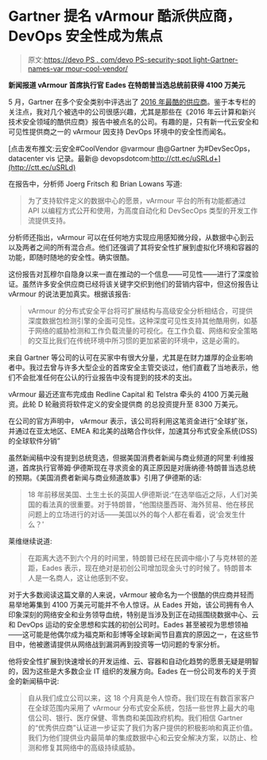 # Gartner 提名 vArmour 酷派供应商，DevOps 安全性成为焦点

> 原文:[https://devo PS . com/devo PS-security-spot light-Gartner-names-var mour-cool-vendor/](https://devops.com/devops-security-spotlight-gartner-names-varmour-cool-vendor/)

**新闻报道 vArmour 首席执行官 Eades 在特朗普当选总统前获得 4100 万美元**

5 月，Gartner 在多个安全类别中评选出了 [2016 年最酷的供应商](https://www.gartner.com/doc/3305217)。鉴于本专栏的关注点，我对几个被选中的公司很感兴趣，尤其是那些在《2016 年云计算和新兴技术安全领域的酷供应商》报告中被点名的公司。有趣的是，只有新一代云安全和可见性提供商之一的 vArmour 因支持 DevOps 环境中的安全性而闻名。

[点击发布推文:云安全#CoolVendor @varmour 由@Gartner 为#DevSecOps，datacenter vis 记录。最新@ devopsdotcom:http://ctt.ec/uSRLd+](http://ctt.ec/uSRLd)

在报告中，分析师 Joerg Fritsch 和 Brian Lowans 写道:

> 为了支持软件定义的数据中心的愿景，vArmour 平台的所有功能都通过 API 以编程方式公开和使用，为高度自动化和 DevSecOps 类型的开发工作流提供支持。

分析师还指出，vArmour 可以在任何地方实现应用感知微分段，从数据中心到云以及两者之间的所有混合点。他们还强调了其将安全性扩展到虚拟化环境和容器的功能，即随时随地的安全性。确实很酷。

这份报告对瓦穆尔自隐身以来一直在推动的一个信息——可见性——进行了深度验证。虽然许多安全供应商已经将该关键字交织到他们的营销内容中，但这份报告让 vArmour 的说法更加真实。根据该报告:

> vArmour 的分布式安全平台将可扩展结构与高级安全分析相结合，可提供深度数据包检测引擎的全面可见性。这种深度可见性支持其他酷用例，如基于网络的威胁检测和工作负载流量的可视化。在工作负载、网络和安全策略的交互比我们在传统环境中所习惯的更加紧密的环境中，这是必需的。

来自 Gartner 等公司的认可在买家中有很大分量，尤其是在财力雄厚的企业影响者中。我过去曾与许多大型企业的首席安全主管交谈过，他们直截了当地表示，他们不会批准任何在公认的行业报告中没有提到的技术的支出。

vArmour 最近还宣布完成由 Redline Capital 和 Telstra 牵头的 4100 万美元融资。此轮 D 轮融资将软件定义的安全提供商 的总投资提升至 8300 万美元。

在公司的官方声明中， vArmour 表示，该公司将利用这笔资金进行“全球扩张，并通过在亚太地区、EMEA 和北美的战略合作伙伴，加速其分布式安全系统(DSS)的全球软件分销”

虽然新闻稿中没有提到总统竞选，但据美国消费者新闻与商业频道的阿里·利维报道，首席执行官蒂姆·伊德斯现在寻求资金的真正原因是对唐纳德·特朗普当选总统的预期。《美国消费者新闻与商业频道故事》引用了伊德斯的话:

> 18 年前移居美国、土生土长的英国人伊德斯说:“在选举临近之际，人们对美国的看法真的很重要。对于特朗普，“他围绕墨西哥、海外贸易、他在移民问题上的立场进行的对话——美国以外的每个人都在看着，说‘会发生什么？'

莱维继续说道:

> 在距离大选不到六个月的时间里，特朗普已经在民调中缩小了与克林顿的差距，Eades 表示，现在绝对是初创公司增加现金头寸的时候了。特朗普本人是一名商人，这让他感到不安。

对于大多数阅读这篇文章的人来说，vArmour 被命名为一个很酷的供应商并轻而易举地筹集到 4100 万美元可能并不令人惊讶。从 Eades 开始，该公司拥有令人印象深刻的网络安全和业务领导血统，特别是当涉及到正在动摇围绕数据中心、云和 DevOps 运动的安全思想和实践的初创公司时。Eades 甚至被视为思想领袖——这可能是他偶尔成为福克斯和彭博等全球新闻节目嘉宾的原因之一，在这些节目中，他被邀请提供从网络战到漏洞再到投资等一切问题的专家分析。

他将安全性扩展到快速增长的开发运维、云、容器和自动化趋势的愿景无疑是明智的，因为这些是大多数企业 IT 组织的发展方向。Eades 在一份公司发布的关于资金的新闻稿中说:

> 自从我们成立公司以来，这 18 个月真是令人惊奇。我们现在有数百家客户在全球范围内采用了 vArmour 分布式安全系统，包括一些世界上最大的电信公司、银行、医疗保健、零售商和美国政府机构。我们相信 Gartner 的“优秀供应商”认证进一步证实了我们为客户提供的积极影响和真正价值。我们为他们提供业内最简单的集成数据中心和云安全解决方案，以防止、检测和修复其网络中的高级持续威胁。